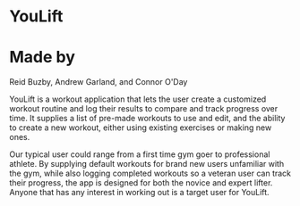 # YouLift

# Made by
Reid Buzby, Andrew Garland, and Connor O'Day

YouLift is a workout application that lets the user create a customized workout routine and log their results to compare and track progress over time. It supplies a list of pre-made workouts to use and edit, and the ability to create a new workout, either using existing exercises or making new ones.

Our typical user could range from a first time gym goer to professional athlete. By supplying default workouts for brand new users unfamiliar with the gym, while also logging completed workouts so a veteran user can track their progress, the app is designed for both the novice and expert lifter. Anyone that has any interest in working out is a target user for YouLift.
